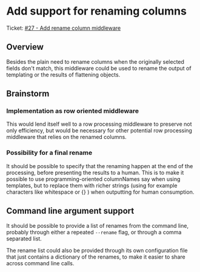 # Add support for renaming columns

Ticket: [#27 - Add rename column middleware](https://github.com/go-go-golems/glazed/issues/27)

## Overview

Besides the plain need to rename columns when the originally selected fields
don't match, this middleware could be used to rename the output of templating
or the results of flattening objects.

## Brainstorm

### Implementation as row oriented middleware

This would lend itself well to a row processing middleware to preserve not only efficiency, 
but would be necessary for other potential row processing middleware that relies on the renamed
columns. 

### Possibility for a final rename

It should be possible to specify that the renaming happen at the end of the processing,
before presenting the results to a human. This is to make it possible to use programming-oriented
columnNames say when using templates, but to replace them with richer strings (using for example 
characters like whitespace or {} ) when outputting for human consumption.

## Command line argument support

It should be possible to provide a list of renames from the command line, probably through either
a repeated `--rename` flag, or through a comma separated list. 

The rename list could also be provided through its own configuration file that just contains
a dictionary of the renames, to make it easier to share across command line calls.